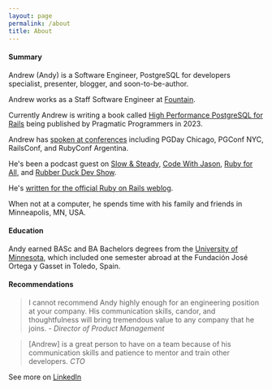 ```yaml
---
layout: page
permalink: /about
title: About
---
```


#### Summary

Andrew (Andy) is a Software Engineer, PostgreSQL for developers specialist, presenter, blogger, and soon-to-be-author.

Andrew works as a Staff Software Engineer at [Fountain](https://get.fountain.com/).

Currently Andrew is writing a book called [High Performance PostgreSQL for Rails](https://pgrailsbook.com) being published by Pragmatic Programmers in 2023.

Andrew has [spoken at conferences](/speaking-opportunities) including PGDay Chicago, PGConf NYC, RailsConf, and RubyConf Argentina.

He's been a podcast guest on [Slow & Steady](https://www.slowandsteadypodcast.com), [Code With Jason](https://www.codewithjason.com), [Ruby for All](https://www.rubyforall.com), and [Rubber Duck Dev Show](https://www.rubberduckdevshow.com).

He's [written for the official Ruby on Rails weblog](/writing).

When not at a computer, he spends time with his family and friends in Minneapolis, MN, USA.

#### Education

Andy earned BASc and BA Bachelors degrees from the [University of Minnesota](http://umn.edu), which included one semester abroad at the Fundación José Ortega y Gasset in Toledo, Spain.

#### Recommendations

> I cannot recommend Andy highly enough for an engineering position at your company. His communication skills, candor, and thoughtfulness will bring tremendous value to any company that he joins.
<cite>- Director of Product Management</cite>

> [Andrew] is a great person to have on a team because of his communication skills and patience to mentor and train other developers.
<cite>CTO</cite>

See more on [LinkedIn](http://linkedin.com/in/andyatkinson/)
